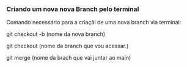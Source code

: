 ### Criando um nova nova Branch pelo terminal

Comando necessário para a criaçãi de uma nova branch via terminal:

git checkout -b (nome da nova branch)

git checkout (nome da branch que vou acessar.)

git merge (nome da brach que vai juntar ao main)